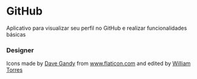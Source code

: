 # GitHub
Aplicativo para visualizar seu perfil no GitHub e realizar funcionalidades básicas

### Designer
Icons made by <a href="https://www.flaticon.com/authors/dave-gandy" title="Dave Gandy">Dave Gandy</a> from <a href="https://www.flaticon.com/" title="Flaticon"> www.flaticon.com</a> and edited by <a href="https://github.com/williamtorres1" title="William Torres">William Torres</a>